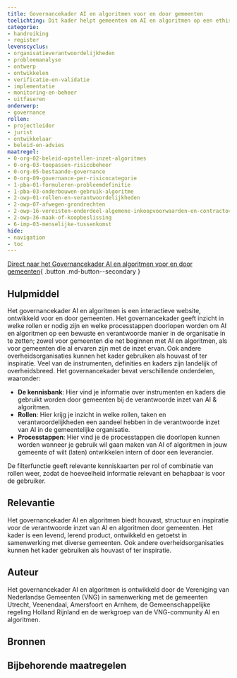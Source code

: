 ```yaml
---
title: Governancekader AI en algoritmen voor en door gemeenten
toelichting: Dit kader helpt gemeenten om AI en algoritmen op een ethische, veilige en transparante manier in te kopen, te ontwikkelen, beheren en implementeren. Hierdoor worden risico's, zoals privacyschending, discriminatie en kansenongelijkheid, geminimaliseerd. Dit draagt bij aan het vertrouwen van in deze digitale middelen van bijvoorbeeld de gemeenteraad, medewerkers, regelgevers en inwoners.  
categorie:
- handreiking
- register
levenscyclus:
- organisatieverantwoordelijkheden
- probleemanalyse
- ontwerp
- ontwikkelen
- verificatie-en-validatie
- implementatie 
- monitoring-en-beheer
- uitfaseren
onderwerp:
- governance
rollen:
- projectleider
- jurist
- ontwikkelaar
- beleid-en-advies
maatregel:
- 0-org-02-beleid-opstellen-inzet-algoritmes
- 0-org-03-toepassen-risicobeheer
- 0-org-05-bestaande-governance
- 0-org-09-governance-per-risicocategorie
- 1-pba-01-formuleren-probleemdefinitie
- 1-pba-03-onderbouwen-gebruik-algoritme
- 2-owp-01-rollen-en-verantwoordelijkheden
- 2-owp-07-afwegen-grondrechten
- 2-owp-16-vereisten-onderdeel-algemene-inkoopvoorwaarden-en-contractovereenkomst
- 2-owp-36-maak-of-koopbeslissing
- 6-imp-03-menselijke-tussenkomst
hide:
- navigation
- toc
---
```


<!-- Onderstaande comment met "tags" laten staan, dit is nodig voor het functioneren van de website -->
<!-- tags -->

<!-- onderstaande zorgt voor een duidelijke button die direct naar het externe hulpmiddel leidt. Vul hier dus de url in van het betreffende rapport, impact assessment, of ander hulpmiddel: -->
[Direct naar het Governancekader AI en algoritmen voor en door gemeenten](https://aigovernance.vng.nl){ .button .md-button--secondary }

## Hulpmiddel
<!-- Hier staat uitleg over wat voor hulpmiddel dit is, en hoe het gebruikt kan worden. Hoe zit het impact assessment, rapport, handreiking, etc. in elkaar? Uit welke onderdelen bestaat het? -->
Het governancekader AI en algoritmen is een interactieve website, ontwikkeld voor en door gemeenten. Het governancekader geeft inzicht in welke rollen er nodig zijn en welke processtappen doorlopen worden om AI en algoritmen op een bewuste en verantwoorde manier in de organisatie in te zetten; zowel voor gemeenten die net beginnen met AI en algoritmen, als voor gemeenten die al ervaren zijn met de inzet ervan. Ook andere overheidsorganisaties kunnen het kader gebruiken als houvast of ter inspiratie. Veel van de instrumenten, definities en kaders zijn landelijk of overheidsbreed. Het governancekader bevat verschillende onderdelen, waaronder:

* <b>De kennisbank</b>: Hier vind je informatie over instrumenten en kaders die gebruikt worden door gemeenten bij de verantwoorde inzet van AI & algoritmen.
* <b>Rollen</b>: Hier krijg je inzicht in welke rollen, taken en verantwoordelijkheden een aandeel hebben in de verantwoorde inzet van AI in de gemeentelijke organisatie.
* <b>Processtappen</b>: Hier vind je de processtappen die doorlopen kunnen worden wanneer je gebruik wil gaan maken van AI of algoritmen in jouw gemeente of wilt (laten) ontwikkelen intern of door een leverancier.

De filterfunctie geeft relevante kenniskaarten per rol of combinatie van rollen weer, zodat de hoeveelheid informatie relevant en behapbaar is voor de gebruiker.

## Relevantie
<!-- Beschrijf hier de specifieke relevantie van dit hulpmiddel voor overheidsorganisaties die bezig zijn met algoritmes. -->
Het governancekader AI en algoritmen biedt houvast, structuur en inspiratie voor de verantwoorde inzet van AI en algoritmen door gemeenten. Het kader is een levend, lerend product, ontwikkeld en getoetst in samenwerking met diverse gemeenten. Ook andere overheidsorganisaties kunnen het kader gebruiken als houvast of ter inspiratie.

## Auteur
<!-- Beschrijf hier kort wie de auteur is van dit hulpmiddel, en in wiens opdracht dit hulpmiddel is ontwikkeld. -->
Het governancekader AI en algoritmen is ontwikkeld door de Vereniging van Nederlandse Gemeenten (VNG) in samenwerking met de gemeenten Utrecht, Veenendaal, Amersfoort en Arnhem, de Gemeenschappelijke regeling Holland Rijnland en de werkgroep van de VNG-community AI en algoritmen.

## Bronnen
<!-- Eventueel. Niet verplicht op een hulpmiddel pagina, aangezien er bovenaan al een button naar het hulpmiddel zelf staat. Als er meer bronnen zijn gebruikt, voeg dan hier het kopje Bronnen en een lijstje toe.
Hier staan in dat geval dan de bronnen van het hulpmiddel. -->

## Bijbehorende maatregelen

<!-- list_maatregelen_on_hulpmiddelen_page -->
